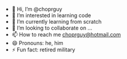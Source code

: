 - 👋 Hi, I’m @choprguy
- 👀 I’m interested in learning code
- 🌱 I’m currently learning from scratch
- 💞️ I’m looking to collaborate on ...
- 📫 How to reach me choprguy@hotmail.com
- 😄 Pronouns: he, him
- ⚡ Fun fact: retired military

<!---
choprguy/choprguy is a ✨ special ✨ repository because its `README.md` (this file) appears on your GitHub profile.
You can click the Preview link to take a look at your changes.
--->
